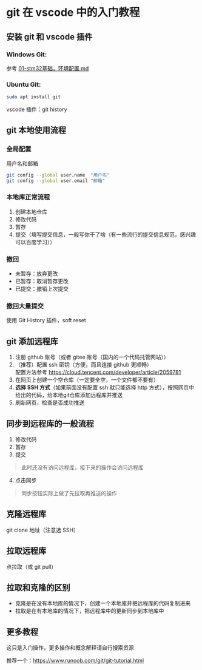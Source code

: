 # git 在 vscode 中的入门教程

## 安装 git 和 vscode 插件

### Windows Git: 
参考 [01-stm32基础，环境配置.md](../01-stm32基础，环境配置/01-stm32基础，环境配置.md#git)

### Ubuntu Git:
```bash
sudo apt install git
```

vscode 插件：git history

## git 本地使用流程

### 全局配置

用户名和邮箱
```bash
git config --global user.name  "用户名"
git config --global user.email "邮箱"
```

### 本地库正常流程
1. 创建本地仓库
2. 修改代码
3. 暂存
4. 提交（填写提交信息，一般写你干了啥（有一些流行的提交信息规范，感兴趣可以百度学习））

### 撤回
- 未暂存：放弃更改
- 已暂存：取消暂存更改
- 已提交：撤销上次提交

### 撤回大量提交
使用 Git History 插件，soft reset

## git 添加远程库
1. 注册 github 账号（或者 gitee 账号（国内的一个代码托管网站））
2. （推荐）配置 ssh 密钥（方便，而且连接 github 更顺畅）  
   配置方法参考 <https://cloud.tencent.com/developer/article/2059781>
3. 在网页上创建一个空仓库（一定要全空，一个文件都不要有）
4. **选择 SSH 方式**（如果前面没有配置 ssh 就只能选择 http 方式），按照网页中给出的代码，给本地git仓库添加远程库并推送
5. 刷新网页，检查是否成功推送

## 同步到远程库的一般流程
1. 修改代码
2. 暂存
3. 提交
> 此时还没有访问远程库，接下来的操作会访问远程库
4. 点击同步

> 同步按钮实际上做了先拉取再推送的操作

## 克隆远程库
git clone 地址（注意选 SSH）

## 拉取远程库
点拉取（或 git pull）

## 拉取和克隆的区别
- 克隆是在没有本地库的情况下，创建一个本地库并把远程库的代码复制进来
- 拉取是在有本地库的情况下，把远程库中的更新同步到本地库中

## 更多教程
这只是入门操作，更多操作和概念解释请自行搜索资源

推荐一个：<https://www.runoob.com/git/git-tutorial.html>

